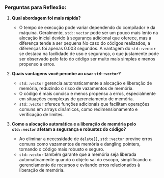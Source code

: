 ### Perguntas para Reflexão:

1. **Qual abordagem foi mais rápida?**
   - O tempo de execução pode variar dependendo do compilador e da máquina. Geralmente, `std::vector` pode ser um pouco mais lento na alocação inicial devido à segurança adicional que oferece, mas a diferença tende a ser pequena No caso do códigos realizados, a diferenças foi apenas 0.003 segundos. A vantagem do `std::vector` se destaca na facilidade de uso e segurança, o que justamente pode ser observado pelo fato do código ser muito mais simples e menos propenso a erros.

2. **Quais vantagens você percebe ao usar `std::vector`?**
   - `std::vector` gerencia automaticamente a alocação e liberação de memória, reduzindo o risco de vazamentos de memória.
   - O código é mais conciso e menos propenso a erros, especialmente em situações complexas de gerenciamento de memória.
   - `std::vector` oferece funções adicionais que facilitam operações comuns em arrays dinâmicos, como redimensionamento e verificação de limites.

3. **Como a alocação automática e a liberação de memória pelo `std::vector` afetam a segurança e robustez do código?**
   - Ao eliminar a necessidade de `delete[]`, `std::vector` previne erros comuns como vazamentos de memória e dangling pointers, tornando o código mais robusto e seguro.
   - `std::vector` também garante que a memória seja liberada automaticamente quando o objeto sai do escopo, simplificando o gerenciamento de recursos e evitando erros relacionados à liberação de memória.
